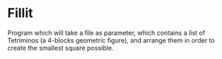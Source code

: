 # Fillit

Program which will take a file as parameter, which contains a list of Tetriminos (a 4-blocks geometric figure), and arrange them in order to create the smallest square possible.
